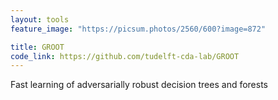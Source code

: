 ```yaml
---
layout: tools
feature_image: "https://picsum.photos/2560/600?image=872"

title: GROOT
code_link: https://github.com/tudelft-cda-lab/GROOT
---
```


Fast learning of adversarially robust decision trees and forests
